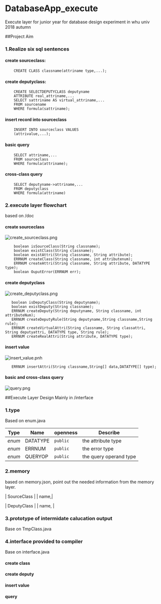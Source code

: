 # DatabaseApp_execute
Execute layer for junior year for database design experiment in whu univ 2018 autumn

##Project Aim
 ### 1.Realize six sql sentences
   #### create sourceclass:
   
        CREATE CLASS classname(attriname type,...);
        
   #### create deputyclass:
   
        CREATE SELECTDEPUTYCLASS deputyname
        ATTRIBUTE real_attriname,...
        SELECT sattriname AS virtual_attriname,...
        FROM sourcename
        WHERE formula(sattriname);
        
   #### insert record into sourceclass
   
        INSERT INTO sourceclass VALUES
        (attrivalue,...);
        
   #### basic query 
   
        SELECT attriname,... 
        FROM sourceclass
        WHERE formula(attriname);
        
   #### cross-class query
   
        SELECT deputyname->attriname,...
        FROM deputyclass
        WHERE formula(attriname)  
         
 ### 2.execute layer flowchart
 
   based on /doc
   #### create sourceclass
   
   ![create_sourceclass.png](/img/create_sourceclass.png "create_class")
   
        boolean isSourceClass(String classname);
        boolean existClass(String classname);
        boolean existAttri(String classname, String attribute);    
        ERRNUM createClass(String classname, int attributenum);    
        ERRNUM createAttri(String classname, String attribute, DATATYPE type);    
        boolean OuputError(ERRNUM err);
   
   #### create deputyclass
   
   ![create_deputyclass.png](/img/create_deputyclass.png "create_class")
   
       boolean isDeputyClass(String deputyname);
       boolean existDeputy(String classname);
       ERRNUM createDeputy(String deputyname, String classname, int attributeNum);
       ERRNUM createDeputyRule(String deputyname,String classname,String rule);
       ERRNUM createVirtualAttri(String classname, String classattri, String deputyattri, DATATYPE type, String rule);
       ERRNUM createRealAttri(String attribute, DATATYPE type);
       
   #### insert value
   
   ![insert_value.pnh](/img/insert_value.png "insert_value")
   
       ERRNUM insertAttri(String classname,String[] data,DATATYPE[] type);

   #### basic and cross-class query
   
   ![query.png](/img/query_flowchart.png "query")
   
##Execute Layer Design
   Mainly in /interface
   ### 1.type
   Based on enum.java
   
   | Type | Name | openness | Describe |
   | --- | --- | --- | --- |
   | *enum* | DATATYPE | `public` | the attribute type |
   | *enum* | ERRNUM | `public` |  the error type |
   | *enum* | QUERYOP | `public` | the query operand type |
   
   ### 2.memory
   based on memory.json, point out the needed information from the memory layer.
   
   | SourceClass |
   | name,|
   
   | DeputyClass |
   | name, |
   
   ### 3.prototype of intermidate calucation output
   Base on TmpClass.java
   
   ### 4.interface provided to compiler
   Base on interface.java
   #### create class
   #### create deputy
   #### insert value
   #### query
   
   
   